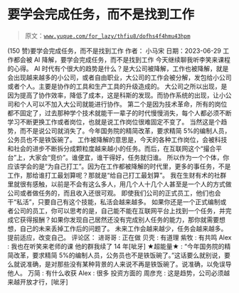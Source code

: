 # 要学会完成任务，而不是找到工作

> 原文：[`www.yuque.com/for_lazy/thfiu8/dofhs4f4hmu43hpm`](https://www.yuque.com/for_lazy/thfiu8/dofhs4f4hmu43hpm)

<ne-h2 id="323eb326" data-lake-id="323eb326"><ne-heading-ext><ne-heading-anchor></ne-heading-anchor><ne-heading-fold></ne-heading-fold></ne-heading-ext><ne-heading-content><ne-text id="uafde9866">(150 赞)要学会完成任务，而不是找到工作</ne-text></ne-heading-content></ne-h2> <ne-p id="u7d640708" data-lake-id="u7d640708"><ne-text id="u180ca949">作者： 小马宋</ne-text></ne-p> <ne-p id="u78fb8a26" data-lake-id="u78fb8a26"><ne-text id="uad14791e">日期：2023-06-29</ne-text></ne-p> <ne-p id="u67ec277c" data-lake-id="u67ec277c"><ne-text id="u494cf403">工作都会被 AI 降解，要学会完成任务，而不是找到工作</ne-text></ne-p> <ne-p id="ub7ee1160" data-lake-id="ub7ee1160"><ne-text id="ub7081bdd">今天继续聊我听李笑来课程的心得。</ne-text></ne-p> <ne-p id="ueeb0fea2" data-lake-id="ueeb0fea2"><ne-text id="ud2ce3852">AI 时代有个很大的趋势是什么？是大公司被降解，工作也被降解，就是会出现越来越多的小公司，或者自由职业，大公司的工作会被分解，发包给小公司或者个人。主要是协作的工具和生产工具的升级造成的。</ne-text></ne-p> <ne-p id="u19d6fb48" data-lake-id="u19d6fb48"><ne-text id="u2bada5a5">大公司之所以出现，是因为提高了协作效率，降低了成本，这是科斯的发现。而协作系统的出现，让小公司和个人可以不加入大公司就能进行协作。</ne-text></ne-p> <ne-p id="u876a0e36" data-lake-id="u876a0e36"><ne-text id="u5f9cb8ac">第二个是因为技术革命，所有的岗位都不固定了，过去那种学个技术就能干一辈子的时代慢慢消失，每个人都必须不断学习不断更换工作或者岗位，也就是说工作岗位很难固定不变了。</ne-text></ne-p> <ne-p id="u16503b72" data-lake-id="u16503b72"><ne-text id="u339b2742">当然这是个趋势，而不是说公司就消失了。今年国务院的精简改革，要求精简 5%的编制人员，公务员也不是铁饭碗了。</ne-text></ne-p> <ne-p id="uc49fee08" data-lake-id="uc49fee08"><ne-text id="u134295fd">工作被降解的意思是，今天的各种工作岗位，会被科技和社会的进步不断拆分成颗粒度越来越小的任务。而后，在互联网这个“撮合平台”上，大家会“竞价”。谁便宜，谁干得好，任务就归谁。</ne-text></ne-p> <ne-p id="ua5866e78" data-lake-id="ua5866e78"><ne-text id="u77768ac1">所以作为一个个体，你应该学会的是“为自己打工”。因为在工作都被降解的时代里，更多的事任务，不是工作，那给谁打工最划算呢？那就是“给自己打工最划算”。</ne-text></ne-p> <ne-p id="ucd96b99f" data-lake-id="ucd96b99f"><ne-text id="u82442b15">我在生财有术的社群里就很有感触，以前是不会有这么多人，用几个人十几个人甚至是一个人的方式做公司或者做任务的，而且收入还很可观。</ne-text></ne-p> <ne-p id="u3176563e" data-lake-id="u3176563e"><ne-text id="uf7934d2f">即使我们公司的正式员工，他们也会干“私活”，只要自己有这个技能，私活会越来越多。</ne-text></ne-p> <ne-p id="ua9dd6c90" data-lake-id="ua9dd6c90"><ne-text id="uc9ccfdcc">如果你还是一个正式编制或者公司的员工，你可以思考的是，自己能不能在互联网平台上找到一个任务，并完成它获得报酬？如果你发现自己居然还没有完成别人任务的能力，那你就需要想想，自己的未来丢掉工作后的问题了。</ne-text></ne-p> <ne-p id="u32bc1e52" data-lake-id="u32bc1e52"><ne-text id="u74527d8d">未来工作会越来越少，任务会越来越多。</ne-text></ne-p> <ne-p id="u25c92d11" data-lake-id="u25c92d11"><ne-text id="uc9f771ad">提前适应，改变自己。</ne-text></ne-p> <ne-hole id="u4d896f31" data-lake-id="u4d896f31"><ne-card data-card-name="hr" data-card-type="block" id="l0wEW" data-event-boundary="card"><ne-p id="u4615a5ff" data-lake-id="u4615a5ff"><ne-text id="uf3979810">评论区：</ne-text></ne-p> <ne-p id="ubf9c6dc2" data-lake-id="ubf9c6dc2"><ne-text id="u30033074">进哥哥 : 正在做</ne-text> <ne-text id="u2865d35e">贝壳 : 有道理</ne-text> <ne-text id="u683da267">紫牧 : 有共鸣</ne-text> <ne-text id="ua7218a30">Alex : 我也在听笑来老师的课 他的群我续了 14 年[呲牙]</ne-text> <ne-text id="u486589e7">★超能量★ : “今年国务院的精简改革，要求精简 5%的编制人员，公务员也不是铁饭碗了。”这话要么就别说，要么就说准确，是对那些没有某种背景的人来说不再是铁饭碗了。说准确，以免误导他人。</ne-text> <ne-text id="u6ab74b29">万简 : 有什么收获</ne-text> <ne-text id="u55e7afd5">Alex : 很多 投资方面的</ne-text> <ne-text id="ud1434ba5">周彦充 : 这是趋势，公司必须越来越开放才行，[呲牙]</ne-text></ne-p></ne-card></ne-hole>